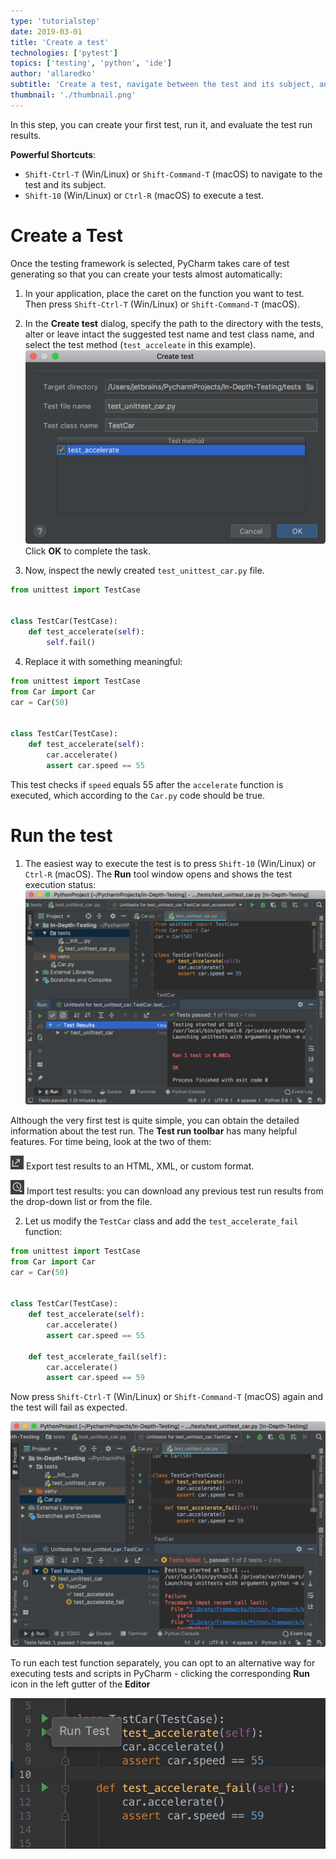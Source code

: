 ```yaml
---
type: 'tutorialstep'
date: 2019-03-01
title: 'Create a test'
technologies: ['pytest']
topics: ['testing', 'python', 'ide']
author: 'allaredko'
subtitle: 'Create a test, navigate between the test and its subject, and execute your tests.'
thumbnail: './thumbnail.png'
---
```


In this step, you can create your first test, run it, and evaluate the test run results.

**Powerful Shortcuts**: 
-  `Shift-Ctrl-T` (Win/Linux) or `Shift-Command-T` (macOS) to navigate to the test and its subject.
-  `Shift-10` (Win/Linux) or `Ctrl-R` (macOS) to execute a test.

# Create a Test

Once the testing framework is selected, PyCharm takes care of test generating so that you can 
create your tests almost automatically:

1. In your application, place the caret on the function you want to test. Then press 
`Shift-Ctrl-T` (Win/Linux) or `Shift-Command-T` (macOS). 

2. In the **Create test** dialog, specify the path to the directory with the tests, alter or leave intact 
the suggested test name and test class name, and select the test method (`test_acceleate` in this example). 
 ![Create test dialog](screenshots/test_create_test_dialog.png)
Click **OK** to complete the task.

3. Now, inspect the newly created ``test_unittest_car.py`` file.

```python
from unittest import TestCase


class TestCar(TestCase):
    def test_accelerate(self):
        self.fail()
```

4. Replace it with something meaningful:

```python
from unittest import TestCase
from Car import Car
car = Car(50)
 
 
class TestCar(TestCase):
    def test_accelerate(self):
        car.accelerate()
        assert car.speed == 55
```

This test checks if `speed` equals 55 after the `accelerate` function is executed, which according to 
the `Car.py` code should be true.

# Run the test

1. The easiest way to execute the test is to press `Shift-10` (Win/Linux) or `Ctrl-R` (macOS).
The **Run** tool window opens and shows the test execution status:
![Run test](screenshots/test_run_test.png) 

Although the very first test is quite simple, you can obtain the detailed information about the 
test run. The **Test run toolbar** has many helpful features. For time being, look at the two of them:

![Export test](screenshots/test_export_button.png)
Export test results to an HTML, XML, or custom format.

![Import test](screenshots/test_import_button.png)
Import test results: you can download any previous test run results from the drop-down list or
from the file.

2. Let us modify the `TestCar` class and add the `test_accelerate_fail` function:

```python
from unittest import TestCase
from Car import Car
car = Car(50)
 
 
class TestCar(TestCase):
    def test_accelerate(self):
        car.accelerate()
        assert car.speed == 55

    def test_accelerate_fail(self):
        car.accelerate()
        assert car.speed == 59
``` 

Now press `Shift-Ctrl-T` (Win/Linux) or `Shift-Command-T` (macOS) again and the test will fail
as expected.

![Failed test](screenshots/test_run_test_fail.png)

To run each test function separately, you can opt to an alternative way for executing tests and
scripts in PyCharm - clicking the corresponding **Run** icon in the left gutter of the **Editor**

 ![Run test using the icon in the left gutter](screenshots/test_run_menu.png)


